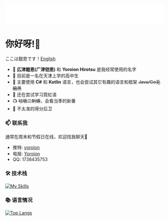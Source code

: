 <p align="center">
<img src="/header.svg" align="center" />
</p>

#  你好呀!🌟
ここは鎧恩です！[English](./README_en.md)
- 🌸 **広津鎧恩(广津铠恩)** 和 **Yoroion Hirotsu** 是我经常使用的名字
- 🐶 目前是一名在天津上学的高中生
- 🌱 主要使用 **C#** 和 **Kotlin** 语言，也会尝试其它有趣的语言和框架 ~~Java/Go无脑黑~~
- 📖 还在尝试学习霓虹语
- 📺 ~~垃圾二刺螈~~，会看当季的新番
- 🏀 不太准的得分后卫

### 📫 联系我
通常在周末和节假日在线，欢迎找我聊天🎉
- 推特: [yoroion](https://twitter.com/yoroion)
- 电报: [Yoroion](https://t.me/Yoroion)
- QQ: 1738435753

### 🛠️ 技术栈

[![My Skills](https://skillicons.dev/icons?i=cs,dotnet,kotlin,visualstudio,vscode,js,svelte)](https://skillicons.dev)

### 📚 语言情况
[![Top Langs](https://github-readme-stats.vercel.app/api/top-langs/?username=Yoroion&theme=radical)](https://github.com/anuraghazra/github-readme-stats)
